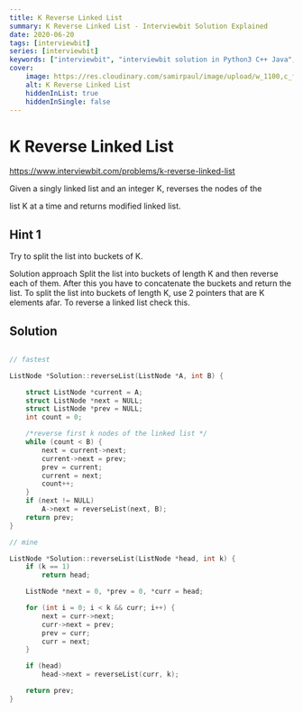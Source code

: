 ```yaml
---
title: K Reverse Linked List
summary: K Reverse Linked List - Interviewbit Solution Explained
date: 2020-06-20
tags: [interviewbit]
series: [interviewbit]
keywords: ["interviewbit", "interviewbit solution in Python3 C++ Java", "K Reverse Linked List Solution Explained"]
cover:
    image: https://res.cloudinary.com/samirpaul/image/upload/w_1100,c_fit,co_rgb:FFFFFF,l_text:Arial_75_bold:K Reverse Linked List - Solution Explained/problem-solving.webp
    alt: K Reverse Linked List
    hiddenInList: true
    hiddenInSingle: false
---
```


# K Reverse Linked List

https://www.interviewbit.com/problems/k-reverse-linked-list



Given a singly linked list and an integer K, reverses the nodes of the

list K at a time and returns modified linked list.

## Hint 1
Try to split the list into buckets of K.

Solution approach
Split the list into buckets of length K and then reverse each of them.
After this you have to concatenate the buckets and return the list. To split the list into buckets of length K,
use 2 pointers that are K elements afar. To reverse a linked list check this.

## Solution

```cpp

// fastest

ListNode *Solution::reverseList(ListNode *A, int B) {

    struct ListNode *current = A;
    struct ListNode *next = NULL;
    struct ListNode *prev = NULL;
    int count = 0;

    /*reverse first k nodes of the linked list */
    while (count < B) {
        next = current->next;
        current->next = prev;
        prev = current;
        current = next;
        count++;
    }
    if (next != NULL)
        A->next = reverseList(next, B);
    return prev;
}

// mine

ListNode *Solution::reverseList(ListNode *head, int k) {
    if (k == 1)
        return head;

    ListNode *next = 0, *prev = 0, *curr = head;

    for (int i = 0; i < k && curr; i++) {
        next = curr->next;
        curr->next = prev;
        prev = curr;
        curr = next;
    }

    if (head)
        head->next = reverseList(curr, k);

    return prev;
}
```